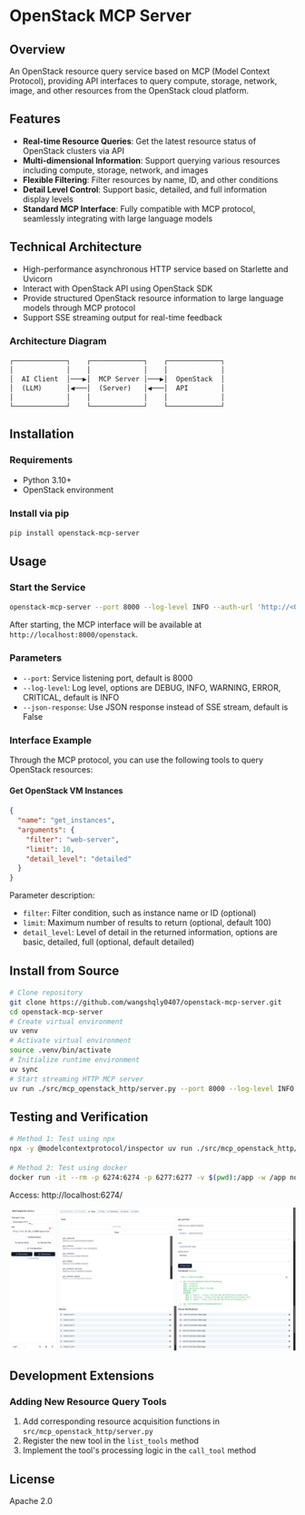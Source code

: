 # OpenStack MCP Server

## Overview

An OpenStack resource query service based on MCP (Model Context Protocol), providing API interfaces to query compute, storage, network, image, and other resources from the OpenStack cloud platform.

## Features

- **Real-time Resource Queries**: Get the latest resource status of OpenStack clusters via API
- **Multi-dimensional Information**: Support querying various resources including compute, storage, network, and images
- **Flexible Filtering**: Filter resources by name, ID, and other conditions
- **Detail Level Control**: Support basic, detailed, and full information display levels
- **Standard MCP Interface**: Fully compatible with MCP protocol, seamlessly integrating with large language models

## Technical Architecture

- High-performance asynchronous HTTP service based on Starlette and Uvicorn
- Interact with OpenStack API using OpenStack SDK
- Provide structured OpenStack resource information to large language models through MCP protocol
- Support SSE streaming output for real-time feedback

### Architecture Diagram

```
┌─────────────┐    ┌─────────────┐    ┌─────────────┐
│             │    │             │    │             │
│  AI Client  │───▶│  MCP Server │───▶│  OpenStack  │
│  (LLM)      │◀───│  (Server)   │◀───│  API        │
│             │    │             │    │             │
└─────────────┘    └─────────────┘    └─────────────┘
```

## Installation

### Requirements

- Python 3.10+
- OpenStack environment

### Install via pip

```bash
pip install openstack-mcp-server
```

## Usage

### Start the Service

```bash
openstack-mcp-server --port 8000 --log-level INFO --auth-url 'http://<OpenStack-API-Endpoint>:5000/v3' --username '<OpenStack-Admin-User>' --password '<OpenStack-Admin-Password>'
```

After starting, the MCP interface will be available at `http://localhost:8000/openstack`.

### Parameters

- `--port`: Service listening port, default is 8000
- `--log-level`: Log level, options are DEBUG, INFO, WARNING, ERROR, CRITICAL, default is INFO
- `--json-response`: Use JSON response instead of SSE stream, default is False

### Interface Example

Through the MCP protocol, you can use the following tools to query OpenStack resources:

#### Get OpenStack VM Instances

```json
{
  "name": "get_instances",
  "arguments": {
    "filter": "web-server",
    "limit": 10,
    "detail_level": "detailed"
  }
}
```

Parameter description:
- `filter`: Filter condition, such as instance name or ID (optional)
- `limit`: Maximum number of results to return (optional, default 100)
- `detail_level`: Level of detail in the returned information, options are basic, detailed, full (optional, default detailed)

## Install from Source

```bash
# Clone repository
git clone https://github.com/wangshqly0407/openstack-mcp-server.git
cd openstack-mcp-server
# Create virtual environment
uv venv
# Activate virtual environment
source .venv/bin/activate
# Initialize runtime environment
uv sync
# Start streaming HTTP MCP server
uv run ./src/mcp_openstack_http/server.py --port 8000 --log-level INFO --auth-url 'http://<OpenStack-API-Endpoint>:5000/v3' --username '<OpenStack-Admin-User>' --password '<OpenStack-Admin-Password>'
```

## Testing and Verification

```bash
# Method 1: Test using npx
npx -y @modelcontextprotocol/inspector uv run ./src/mcp_openstack_http/server.py --port 8000 --log-level INFO --auth-url 'http://<OpenStack-API-Endpoint>:5000/v3' --username '<OpenStack-Admin-User>' --password '<OpenStack-Admin-Password>'

# Method 2: Test using docker
docker run -it --rm -p 6274:6274 -p 6277:6277 -v $(pwd):/app -w /app node:18 npx -y @modelcontextprotocol/inspector uv run ./src/mcp_openstack_http/server.py --port 8000 --log-level INFO --auth-url 'http://<OpenStack-API-Endpoint>:5000/v3' --username '<OpenStack-Admin-User>' --password '<OpenStack-Admin-Password>'
```

Access: http://localhost:6274/

![image](./img/image.png)

## Development Extensions

### Adding New Resource Query Tools

1. Add corresponding resource acquisition functions in `src/mcp_openstack_http/server.py`
2. Register the new tool in the `list_tools` method
3. Implement the tool's processing logic in the `call_tool` method

## License

Apache 2.0 
